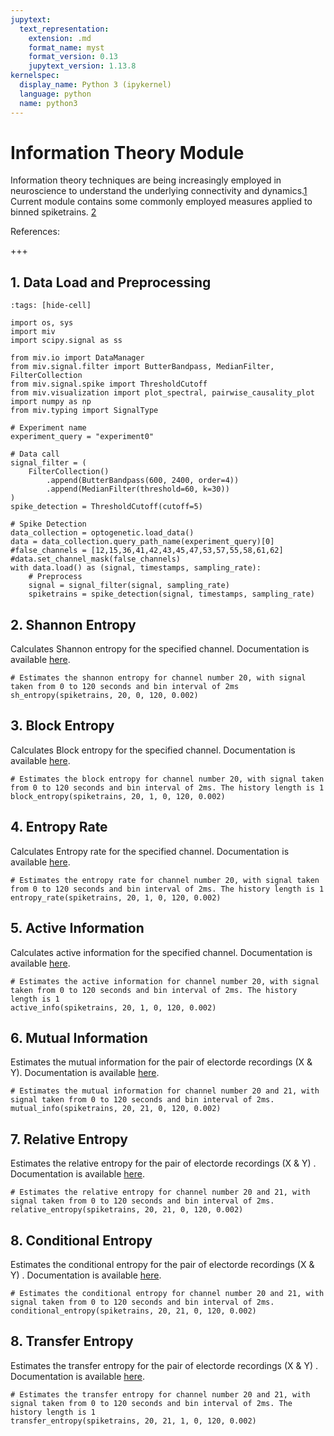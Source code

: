 ```yaml
---
jupytext:
  text_representation:
    extension: .md
    format_name: myst
    format_version: 0.13
    jupytext_version: 1.13.8
kernelspec:
  display_name: Python 3 (ipykernel)
  language: python
  name: python3
---
```


# Information Theory Module

Information theory techniques are being increasingly employed in neuroscience to understand the underlying connectivity and dynamics.[1][1] Current module contains some commonly employed measures applied to binned spiketrains. [2][2]

References: 

[1]: https://www.eneuro.org/content/5/3/ENEURO.0052-18.2018
[2]: https://elife-asu.github.io/PyInform/starting.html

+++

## 1. Data Load and Preprocessing

```{code-cell} ipython3
:tags: [hide-cell]

import os, sys
import miv
import scipy.signal as ss

from miv.io import DataManager
from miv.signal.filter import ButterBandpass, MedianFilter, FilterCollection
from miv.signal.spike import ThresholdCutoff
from miv.visualization import plot_spectral, pairwise_causality_plot
import numpy as np
from miv.typing import SignalType
```

```{code-cell} ipython3
# Experiment name
experiment_query = "experiment0"

# Data call
signal_filter = (
    FilterCollection()
        .append(ButterBandpass(600, 2400, order=4))
        .append(MedianFilter(threshold=60, k=30))
)
spike_detection = ThresholdCutoff(cutoff=5)

# Spike Detection
data_collection = optogenetic.load_data()
data = data_collection.query_path_name(experiment_query)[0]
#false_channels = [12,15,36,41,42,43,45,47,53,57,55,58,61,62]
#data.set_channel_mask(false_channels)
with data.load() as (signal, timestamps, sampling_rate):
    # Preprocess
    signal = signal_filter(signal, sampling_rate)
    spiketrains = spike_detection(signal, timestamps, sampling_rate)
```

## 2. Shannon Entropy 
Calculates Shannon entropy for the specified channel. Documentation is available [here](miv.statistics.info_theory.shannon_entropy).

```{code-cell} ipython3
# Estimates the shannon entropy for channel number 20, with signal taken from 0 to 120 seconds and bin interval of 2ms
sh_entropy(spiketrains, 20, 0, 120, 0.002)
```

## 3. Block Entropy
Calculates Block entropy for the specified channel. Documentation is available [here](miv.statistics.info_theory.block_entropy).

```{code-cell} ipython3
# Estimates the block entropy for channel number 20, with signal taken from 0 to 120 seconds and bin interval of 2ms. The history length is 1 
block_entropy(spiketrains, 20, 1, 0, 120, 0.002)
```

## 4. Entropy Rate
Calculates Entropy rate for the specified channel. Documentation is available [here](miv.statistics.info_theory.entropy_rate).

```{code-cell} ipython3
# Estimates the entropy rate for channel number 20, with signal taken from 0 to 120 seconds and bin interval of 2ms. The history length is 1 
entropy_rate(spiketrains, 20, 1, 0, 120, 0.002)
```

## 5. Active Information
Calculates active information for the specified channel. Documentation is available [here](miv.statistics.info_theory.active_info).

```{code-cell} ipython3
# Estimates the active information for channel number 20, with signal taken from 0 to 120 seconds and bin interval of 2ms. The history length is 1 
active_info(spiketrains, 20, 1, 0, 120, 0.002)
```

## 6. Mutual Information
Estimates the mutual information for the pair of electorde recordings (X & Y). Documentation is available [here](miv.statistics.info_theory.mutual_info).

```{code-cell} ipython3
# Estimates the mutual information for channel number 20 and 21, with signal taken from 0 to 120 seconds and bin interval of 2ms.
mutual_info(spiketrains, 20, 21, 0, 120, 0.002)
```

## 7. Relative Entropy
Estimates the relative entropy for the pair of electorde recordings (X & Y) . Documentation is available [here](miv.statistics.info_theory.relative_entropy).

```{code-cell} ipython3
# Estimates the relative entropy for channel number 20 and 21, with signal taken from 0 to 120 seconds and bin interval of 2ms.
relative_entropy(spiketrains, 20, 21, 0, 120, 0.002)
```

## 8. Conditional Entropy
Estimates the conditional entropy for the pair of electorde recordings (X & Y) . Documentation is available [here](miv.statistics.info_theory.conditional_entropy).

```{code-cell} ipython3
# Estimates the conditional entropy for channel number 20 and 21, with signal taken from 0 to 120 seconds and bin interval of 2ms.
conditional_entropy(spiketrains, 20, 21, 0, 120, 0.002)
```

## 8. Transfer Entropy
Estimates the transfer entropy for the pair of electorde recordings (X & Y) . Documentation is available [here](miv.statistics.info_theory.transfer_entropy).

```{code-cell} ipython3
# Estimates the transfer entropy for channel number 20 and 21, with signal taken from 0 to 120 seconds and bin interval of 2ms. The history length is 1 
transfer_entropy(spiketrains, 20, 21, 1, 0, 120, 0.002)
```
